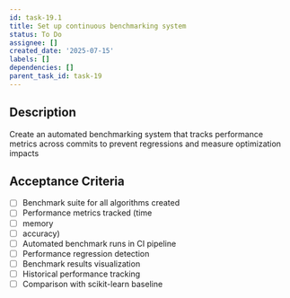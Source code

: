 ```yaml
---
id: task-19.1
title: Set up continuous benchmarking system
status: To Do
assignee: []
created_date: '2025-07-15'
labels: []
dependencies: []
parent_task_id: task-19
---
```


## Description

Create an automated benchmarking system that tracks performance metrics across commits to prevent regressions and measure optimization impacts

## Acceptance Criteria

- [ ] Benchmark suite for all algorithms created
- [ ] Performance metrics tracked (time
- [ ] memory
- [ ] accuracy)
- [ ] Automated benchmark runs in CI pipeline
- [ ] Performance regression detection
- [ ] Benchmark results visualization
- [ ] Historical performance tracking
- [ ] Comparison with scikit-learn baseline
